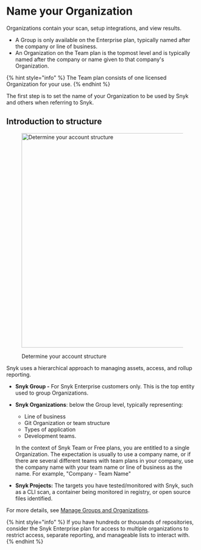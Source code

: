# Name your Organization

Organizations contain your scan, setup integrations, and view results.&#x20;

* A Group is only available on the Enterprise plan, typically named after the company or line of business.
* An Organization on the Team plan is the topmost level and is typically named after the company or name given to that company's Organization.&#x20;

{% hint style="info" %}
The Team plan consists of one licensed Organization for your use.
{% endhint %}

The first step is to set the name of your Organization to be used by Snyk and others when referring to Snyk.

## Introduction to structure

<div align="left"><figure><img src="../../../.gitbook/assets/determine-account-structure.png" alt="Determine your account structure" width="563"><figcaption><p>Determine your account structure</p></figcaption></figure></div>

Snyk uses a hierarchical approach to managing assets, access, and rollup reporting.

* **Snyk Group -** For Snyk Enterprise customers only. This is the top entity used to group Organizations.
*   **Snyk Organizations**: below the Group level, typically representing:

    * Line of business
    * Git Organization or team structure
    * Types of application
    * Development teams.

    In the context of Snyk Team or Free plans,  you are entitled to a single Organization. The expectation is usually to use a company name, or if there are several different teams with team plans in your company, use the company name with your team name or line of business as the name. For example, "Company - Team Name"
* **Snyk Projects:** The targets you have tested/monitored with Snyk, such as a CLI scan, a container being monitored in registry, or open source files identified.

For more details, see [Manage Groups and Organizations](../../../snyk-admin/groups-and-organizations/).

{% hint style="info" %}
If you have hundreds or thousands of repositories, consider the Snyk Enterprise plan for access to multiple organizations to restrict access, separate reporting, and manageable lists to interact with.
{% endhint %}
